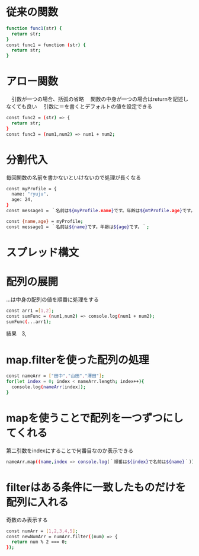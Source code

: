 # 従来の関数
```bash
function func1(str) {
  return str;
}
const func1 = function (str) {
  return str;
}
```

# アロー関数　
　引数が一つの場合、括弧の省略
　関数の中身が一つの場合はreturnを記述しなくても良い
　引数に＝を書くとデフォルトの値を設定できる
```bash
const func2 = (str) => {
  return str;
}
const func3 = (num1,num2) => num1 + num2;
```

# 分割代入
毎回関数の名前を書かないといけないので処理が長くなる
```bash
const myProfile = {
  name: "ryuju",
  age: 24,
}
const message1 = ｀名前は${myProfile.name}です。年齢は${mtProfile.age}です。｀;

const {name,age} = myProfile;
const message1 = ｀名前は${name}です。年齢は${age}です。｀;
```

# スプレッド構文
# 配列の展開
...は中身の配列の値を順番に処理をする
```bash
const arr1 =[1,2];
const sumFunc = (num1,num2) => console.log(num1 + num2);
sumFunc(...arr1);
```
結果　3,

# map.filterを使った配列の処理
```bash
const nameArr = ["田中","山田","澤田"];
for(let index = 0; index < nameArr.length; index++){
  console.log(nameArr[index]);
}
```

# mapを使うことで配列を一つずつにしてくれる
第二引数をindexにすることで何番目なのか表示できる　
```bash
nameArr.map((name,index => console.log(｀順番は${index}で名前は${name}｀)));
```

# filterはある条件に一致したものだけを配列に入れる
奇数のみ表示する
```bash
const numArr = [1,2,3,4,5];
const newNumArr = numArr.filter((num) => {
  return num % 2 === 0;
});
```